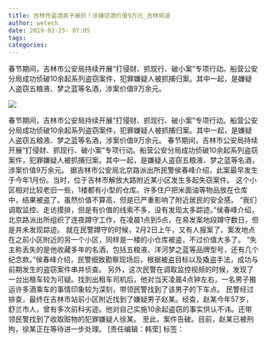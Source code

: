 ```yaml
---
title: 吉林市盗酒男子被抓！涉嫌窃酒价值9万元_吉林频道
author: wetech
date: 2019-02-25- 07:05
tags: 
categories: 
---
```

春节期间，吉林市公安局持续开展“打侵财、抓现行、破小案”专项行动。船营公安分局成功侦破10余起系列盗窃案件，犯罪嫌疑人被抓捕归案。其中一起，是嫌疑人盗窃五粮液、梦之蓝等名酒，涉案价值9万余元。
<!-- more -->
                
<img align="center" border="0" src="http://p2.ifengimg.com/a/2016/0810/204c433878d5cf9size1_w16_h16.png" />
                
            
春节期间，吉林市公安局持续开展“打侵财、抓现行、破小案”专项行动。船营公安分局成功侦破10余起系列盗窃案件，犯罪嫌疑人被抓捕归案。其中一起，是嫌疑人盗窃五粮液、梦之蓝等名酒，涉案价值9万余元。
春节期间，吉林市公安局持续开展“打侵财、抓现行、破小案”专项行动。船营公安分局成功侦破10余起系列盗窃案件，犯罪嫌疑人被抓捕归案。其中一起，是嫌疑人盗窃五粮液、梦之蓝等名酒，涉案价值9万余元。
据吉林市公安局北京路派出所民警侯春峰介绍，此案最早发生于今年1月份。当时，位于吉林市解放大路附近某小区发生多起失窃案件。
这个小区相对比较老旧一些，1楼都有小型的仓库。许多住户把米面油等物品放在仓库中，结果被盗了。虽然价值不算高，但是已严重影响了附近居民的安全感。
“我们调取监控、走访摸排，但是有价值的线索不多，没有发现太多踪迹。”侯春峰介绍，北京路派出所组织了连夜蹲守工作，在凌晨1点到5点，在易发案地段蹲守数日，但是并未发现踪迹。
就在民警蹲守的时候，2月2日上午，又有人报案了。案发地点在之前小区附近的另一个小区，同样是一楼的小仓库被盗，不过价值大多了。
“失主称丢失的是他收藏多年的名酒，包括五粮液、洋河梦之蓝等品牌型号，还有几个纪念款。”侯春峰介绍，民警细致勘察现场后，根据被盗目标以及撬盗手法，成功与前期发生的盗窃案件串并侦查。
另外，这次民警在调取监控视频的时候，发现了一台出租车较为可疑。找到出租车司机后，他对当天凌晨4点钟左右，一名男子搬运许多酒乘车的事情印象较为深刻，带领民警找到了该男子的下车点。
民警经过排查，最终在吉林市站前小区附近找到了嫌疑男子赵某。经查，赵某今年57岁，舒兰市人，曾有多次前科劣迹。他对自己实施10余起盗窃的事实供认不讳。还带领民警找到了收取赃物的犯罪嫌疑人徐某。
至此，案件告破。目前，赵某已被刑拘，徐某正在等待进一步处理。
[责任编辑：韩莹]
标签：
 
 
             
